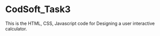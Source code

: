 # CodSoft_Task3
This is the HTML, CSS, Javascript code for Designing a user interactive calculator.

